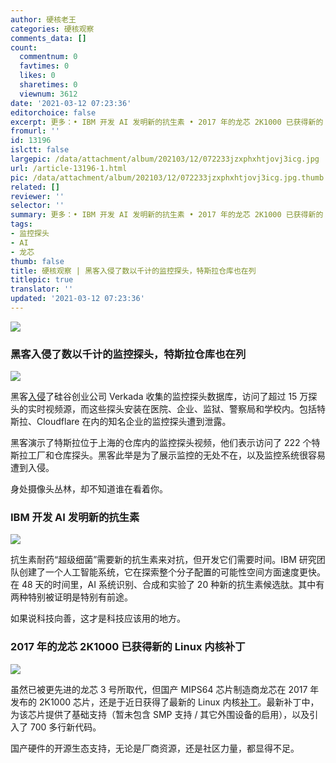 ```yaml
---
author: 硬核老王
categories: 硬核观察
comments_data: []
count:
  commentnum: 0
  favtimes: 0
  likes: 0
  sharetimes: 0
  viewnum: 3612
date: '2021-03-12 07:23:36'
editorchoice: false
excerpt: 更多：• IBM 开发 AI 发明新的抗生素 • 2017 年的龙芯 2K1000 已获得新的 Linux 内核补丁
fromurl: ''
id: 13196
islctt: false
largepic: /data/attachment/album/202103/12/072233jzxphxhtjovj3icg.jpg
url: /article-13196-1.html
pic: /data/attachment/album/202103/12/072233jzxphxhtjovj3icg.jpg.thumb.jpg
related: []
reviewer: ''
selector: ''
summary: 更多：• IBM 开发 AI 发明新的抗生素 • 2017 年的龙芯 2K1000 已获得新的 Linux 内核补丁
tags:
- 监控探头
- AI
- 龙芯
thumb: false
title: 硬核观察 | 黑客入侵了数以千计的监控探头，特斯拉仓库也在列
titlepic: true
translator: ''
updated: '2021-03-12 07:23:36'
---
```


![](/data/attachment/album/202103/12/072233jzxphxhtjovj3icg.jpg)


### 黑客入侵了数以千计的监控探头，特斯拉仓库也在列


![](/data/attachment/album/202103/12/072245ummbcblhihnhrtcu.jpg)


黑客[入侵](https://www.bnnbloomberg.ca/hackers-break-into-thousands-of-security-cameras-exposing-tesla-jails-hospitals-1.1574681)了硅谷创业公司 Verkada 收集的监控探头数据库，访问了超过 15 万探头的实时视频源，而这些探头安装在医院、企业、监狱、警察局和学校内。包括特斯拉、Cloudflare 在内的知名企业的监控探头遭到泄露。


黑客演示了特斯拉位于上海的仓库内的监控探头视频，他们表示访问了 222 个特斯拉工厂和仓库探头。黑客此举是为了展示监控的无处不在，以及监控系统很容易遭到入侵。


身处摄像头丛林，却不知道谁在看着你。 


### IBM 开发 AI 发明新的抗生素


![](/data/attachment/album/202103/12/072258o1jscpnhcce20ep8.jpg)


抗生素耐药“超级细菌”需要新的抗生素来对抗，但开发它们需要时间。IBM 研究团队创建了一个人工智能系统，它在探索整个分子配置的可能性空间方面速度更快。在 48 天的时间里，AI 系统识别、合成和实验了 20 种新的抗生素候选肽。其中有两种特别被证明是特别有前途。


如果说科技向善，这才是科技应该用的地方。 


### 2017 年的龙芯 2K1000 已获得新的 Linux 内核补丁


![](/data/attachment/album/202103/12/072309wrcqsiiydififxux.jpg)


虽然已被更先进的龙芯 3 号所取代，但国产 MIPS64 芯片制造商龙芯在 2017 年发布的 2K1000 芯片，还是于近日获得了最新的 Linux 内核[补丁](https://lore.kernel.org/lkml/20210310075639.20372-1-zhangqing@loongson.cn/)。最新补丁中，为该芯片提供了基础支持（暂未包含 SMP 支持 / 其它外围设备的启用），以及引入了 700 多行新代码。


国产硬件的开源生态支持，无论是厂商资源，还是社区力量，都显得不足。